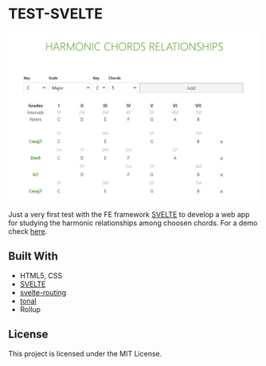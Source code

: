 # TEST-SVELTE

![test](./test.JPG)

Just a very first test with the FE framework [SVELTE](https://svelte.dev/) to develop a web app for studying the harmonic relationships among choosen chords. For a demo check [here](https://harmonic-relationships-2020.netlify.app/).

## Built With
- HTML5, CSS
- [SVELTE](https://svelte.dev/)
- [svelte-routing](https://github.com/EmilTholin/svelte-routing)
- [tonal](https://github.com/danigb/tonal)
- Rollup

## License
This project is licensed under the MIT License.
